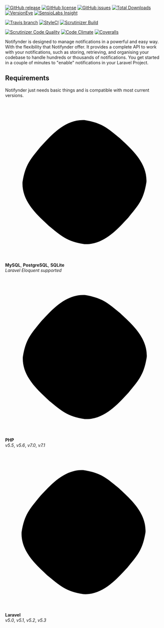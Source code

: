 [![GitHub release](https://img.shields.io/github/release/fenos/Notifynder.svg?style=flat-square)](https://github.com/fenos/Notifynder/releases)
[![GitHub license](https://img.shields.io/badge/license-MIT-blue.svg?style=flat-square)](https://raw.githubusercontent.com/fenos/Notifynder/master/LICENSE)
[![GitHub issues](https://img.shields.io/github/issues/fenos/Notifynder.svg?style=flat-square)](https://github.com/fenos/Notifynder/issues)
[![Total Downloads](https://img.shields.io/packagist/dt/fenos/notifynder.svg?style=flat-square)](https://packagist.org/packages/fenos/notifynder)
[![VersionEye](https://www.versioneye.com/user/projects/5878c014a21fa90051522611/badge.svg?style=flat-square)](https://www.versioneye.com/user/projects/5878c014a21fa90051522611)
[![SensioLabs Insight](https://img.shields.io/sensiolabs/i/ef2a6768-337d-4a88-ae0b-8a0eb9621bf5.svg?style=flat-square&label=SensioLabs)](https://insight.sensiolabs.com/projects/ef2a6768-337d-4a88-ae0b-8a0eb9621bf5)

[![Travis branch](https://img.shields.io/travis/fenos/Notifynder/master.svg?style=flat-square&label=TravisCI)](https://travis-ci.org/fenos/Notifynder/branches)
[![StyleCI](https://styleci.io/repos/18425539/shield)](https://styleci.io/repos/18425539)
[![Scrutinizer Build](https://img.shields.io/scrutinizer/build/g/fenos/Notifynder.svg?style=flat-square&label=ScrutinizerCI)](https://scrutinizer-ci.com/g/fenos/Notifynder/?branch=master)

[![Scrutinizer Code Quality](https://img.shields.io/scrutinizer/g/fenos/Notifynder.svg?style=flat-square)](https://scrutinizer-ci.com/g/fenos/Notifynder/?branch=master)
[![Code Climate](https://img.shields.io/codeclimate/github/fenos/Notifynder.svg?style=flat-square)](https://codeclimate.com/github/fenos/Notifynder)
[![Coveralls](https://img.shields.io/coveralls/fenos/Notifynder.svg?style=flat-square)](https://coveralls.io/github/fenos/Notifynder)

Notifynder is designed to manage notifications in a powerful and easy way. With the flexibility that Notifynder offer. It provides a complete API to work with your notifications, such as storing, retrieving, and organising your codebase to handle hundreds or thousands of notifications. You get started in a couple of minutes to "enable" notifications in your Laravel Project.

## Requirements

Notifynder just needs basic things and is compatible with most current versions.

<div class="row">
  <div class="col-md-4 text-center">
    <svg xmlns="http://www.w3.org/2000/svg" viewBox="0 0 504 504"><path class="back" d="m457.5 258.3c-9.2 58.5-27.1 75.6-58.8 114.9 -31.7 33.3-77.3 88.9-141.9 85.8 -58.5-9.2-75.6-27.1-114.9-58.8 -33.3-31.7-88.9-77.3-85.8-141.9 9.2-58.5 27.1-75.6 58.8-114.9 31.7-33.3 77.3-88.9 141.9-85.8 58.5 9.2 75.6 27.1 114.9 58.8 33.3 31.7 88.9 77.3 85.8 141.9z"/><path d="m176.3 255.2c-7.2-2.1-12.1-0.3-14.2 4.6l-14.4 32.4 -14.1-32.4c-2.1-4.9-7-6.7-14.2-4.6 -3.1 1-4.6 2.6-4.6 6.4l0 37.6 9.5 0 0-37.6 14.9 32.7c1.6 3.9 4.1 5.4 8.8 5.4s6.9-1.5 8.7-5.4l14.7-32.7 0 37.6 9.5 0 0-37.6c0-3.6-1.5-5.4-4.6-6.4z" class="front"/><path d="m224.7 293.1c-0.2 0-18 0-20.8 0 -5.3-0.1-5.6-2.8-5.6-3.9l0-20.6 -9.5 0c0.3 0.1 0 20.7 0.1 21.2 0 4.7 6 9 15.5 9l20.3 0 0 2.5c0 0.9 0.7 4-5.4 4.7l-30.1 0 0 6.4 29.9 0c4.8 0 15.1-1.8 15.1-10.1 0-0.2 0-33.9 0-33.9l-9.5 0 0 24.7z" class="front"/><path d="m401.2 265.9c-0.7-0.7-1.5-1.3-2.1-2.1 -2.1-2.8-4.7-5.4-7.5-7.4 -2.3-1.6-7.5-3.8-8.3-6.5 0 0 0 0-0.2-0.2 1.6-0.2 3.4-0.7 5.1-1.1 2.5-0.7 4.7-0.5 7.4-1.1 1.1-0.3 2.3-0.7 3.4-1 0-0.2 0-0.5 0-0.7 -1.3-1.3-2.3-3.1-3.6-4.3 -3.8-3.3-7.9-6.4-12.1-9 -2.3-1.5-5.2-2.5-7.5-3.6 -0.8-0.5-2.3-0.7-2.8-1.3 -1.3-1.6-2.1-3.8-2.9-5.6 -2.1-4.1-4.1-8.5-6.1-12.8 -1.3-2.8-2.1-5.7-3.8-8.3 -7.5-12.4-15.7-20-28.3-27.3 -2.8-1.5-5.9-2.1-9.3-2.9 -1.8 0-3.6-0.2-5.4-0.3 -1.1-0.5-2.3-2-3.4-2.6 -4.1-2.6-14.9-8.3-18-0.8 -2 4.7 2.9 9.5 4.6 11.8 1.3 1.6 2.8 3.6 3.8 5.4 0.5 1.3 0.7 2.6 1.1 3.9 1.1 3.3 2.3 6.7 3.8 9.8 0.8 1.5 1.6 3.1 2.8 4.6 0.7 0.8 1.6 1.1 1.8 2.5 -1 1.5-1.1 3.6-1.6 5.4 -2.6 8.2-1.6 18.5 2.1 24.5 1.1 1.8 3.9 5.9 7.7 4.3 3.3-1.3 2.6-5.4 3.4-9.2 0.2-0.8 0-1.5 0.5-2l0 0.2c1 2 2 4.1 2.9 6.1 2.3 3.6 6.2 7.4 9.5 9.8 1.8 1.3 3.1 3.6 5.4 4.4l0-0.2c0 0 0 0-0.2 0 -0.5-0.7-1.1-1-1.6-1.5 -1.3-1.3-2.8-2.9-3.8-4.4 -3.1-4.1-5.7-8.7-8.2-13.3 -1.1-2.3-2.1-4.7-3.1-7 -0.5-0.8-0.5-2.1-1.1-2.6 -1.1 1.6-2.8 2.9-3.4 4.9 -1.3 3.1-1.5 7-2 11 -0.3 0-0.2 0-0.3 0.2 -2.3-0.7-3.1-2.9-4.1-5.1 -2.1-5.2-2.6-13.6-0.7-19.5 0.5-1.5 2.8-6.4 1.8-7.9 -0.5-1.3-2-2.1-2.8-3.3 -1-1.3-2-3.1-2.6-4.7 -1.8-4.1-2.6-8.7-4.6-12.8 -0.8-2-2.5-3.9-3.6-5.6 -1.3-2-2.9-3.4-4.1-5.7 -0.3-0.8-0.8-2.1-0.3-2.9 0.2-0.7 0.5-0.8 1-1 1-0.8 3.6 0.2 4.6 0.7 2.8 1.1 4.9 2.1 7.2 3.6 1 0.7 2.1 2.1 3.4 2.5 0.5 0 1 0 1.5 0 2.3 0.5 4.9 0.2 7.2 0.8 3.9 1.3 7.4 3.1 10.5 5.1 9.5 6.1 17.5 14.7 22.7 25 0.8 1.6 1.3 3.3 2 4.9 1.5 3.6 3.4 7.2 4.9 10.8 1.5 3.4 2.9 6.9 5.2 9.8 1.1 1.5 5.4 2.3 7.5 3.1 1.5 0.7 3.8 1.3 5.1 2 2.5 1.5 4.9 3.3 7.4 4.9 0.9 0.9 4.7 2.7 4.9 4.2 -5.9-0.2-10.3 0.5-14.2 2 -1.1 0.5-2.8 0.5-2.9 1.8 0.7 0.7 0.7 1.5 1.1 2.3 0.8 1.5 2.5 3.4 3.8 4.4 1.5 1.1 3.1 2.3 4.7 3.4 2.8 1.8 6.1 2.8 8.8 4.6 1.6 1 3.3 2.3 4.7 3.4 0.8 0.7 1.3 1.5 2.3 2l0-0.2c-0.5-0.7-0.7-1.6-1.1-2.3z" class="front"/><path d="m316.6 181.5c0 0 0 0 0 0.2 0 0 0 0 0.2 0 0.7 1.1 1.6 2 2.3 2.9 0.7 1.1 1.1 2.3 1.6 3.4l0.2-0.2c1-0.7 1.5-2 1.5-3.6 -0.5-0.5-0.5-1-0.8-1.5 -0.6-0.7-1.6-1-2.1-1.5 -1.3 0-2.1 0.2-2.9 0.3z" class="front"/><path d="m249.8 256.1c-5.6 1.8-8.2 4.6-8.2 9.5l0 5.2c0 4.3 4.7 8 12.9 8.8 0.8 0 1.8 0 2.8 0l9.8 0c0.3 0 0.7 0 1 0 2.9 0.3 4.3 0.8 5.2 2 0.7 0.7 0.7 1.1 0.7 1.8l0 5.6c0 0.7-0.5 1.5-1.3 2.3s-2.3 1.3-4.1 1.3c-0.3 0-0.7 0-1 0l-26.2 0 0 6.6 0.1 0 27.5 0c3.3 0 6.2-0.7 8.8-1.8 4.1-2 6.1-4.4 6.1-7.9l0-7c0-2.8-2.3-5.2-6.7-7 -2.3-0.8-5.2-1.3-8.2-1.3l-11.5 0c-3.9 0-5.7-1.1-6.2-3.8 0-0.3 0-0.7 0-0.8l0-4.3c0-0.2 0-0.5 0-0.8 0.5-2 1.5-2.5 4.9-2.8 0.3 0 0.7 0 0.8 0l27.2 0 0-6.4 -26.7 0c-3.9 0-5.9 0.2-7.7 0.8z" class="front"/><path d="m352.9 287.9l0-32.7 -9.5 0 -0.2 32.8c0 6.5 4.9 10.1 14.7 10.8 1 0 1.8 0.2 2.8 0.2l24.9 0 0-6.4 -25 0c-5.6 0-7.7-1.3-7.7-4.7z" class="front"/><path d="m337.5 288.4l0-22.6c0-5.7-3.9-9.2-11.9-10.3 -1-0.2-1.8-0.2-2.8-0.2l-18.2 0c-0.8 0-1.8 0.2-2.6 0.2 -8 1-12.1 4.6-12.1 10.3l0 22.6c0 5.2 2.9 8.5 9.4 10.2 2 0.5 4 0.7 5.6 0.7l10.1 0 7.7-0.5 7.5 6.9 11 0 -9.3-8.5c4-1.6 5.6-4.1 5.6-8.8zm-9.2-22.1l0 21.6c0 0.3 0 0.7 0 1 -0.4 1.3-1.2 2.4-2.5 3.1l-6.9-6.2 -11 0 7.9 7.2 -8.7 0c-3.8 0-6.2-1.5-6.7-4.1 0-0.3-0.2-0.7-0.2-1l0-21.6c0-2.9 2.7-4.7 7-4.7l14.4 0c3.8 0 6.2 1.4 6.7 3.9 0 0.1 0 0.5 0 0.8z" class="front"/><polygon points="398.2 297.2 396.4 292.8 394.4 292.8 394.4 299.2 395.7 299.2 395.7 294.3 397.5 299.2 398.5 299.2 400.3 294.3 400.5 299.2 401.8 299.2 401.8 292.8 399.8 292.8 " class="front"/><polygon points="387.9 293.8 389.9 293.8 389.9 299.2 389.9 299.2 391.2 299.2 391.2 293.8 393 293.8 393 292.7 387.9 292.7 " class="front"/></svg>
    
**MySQL**, **PostgreSQL**, **SQLite**
<br/>
*Laravel Eloquent supported*
  </div>
  <div class="col-md-4 text-center">
      <svg xmlns="http://www.w3.org/2000/svg" viewBox="0 0 504 504"><path d="M458.5 258.3c-9.2 58.5-27.1 75.6-58.8 114.9 -31.7 33.3-77.3 88.9-141.9 85.8 -58.5-9.2-75.6-27.1-114.9-58.8 -33.3-31.7-88.9-77.3-85.8-141.9 9.2-58.5 27.1-75.6 58.8-114.9 31.7-33.3 77.3-88.9 141.9-85.8 58.5 9.2 75.6 27.1 114.9 58.8C406 148.1 461.6 193.7 458.5 258.3z" class="back"/><path d="M179.3 235.2c7.9 0 12.8 1.3 15.4 4.3 2.6 2.6 2.9 7.9 1.6 14.4 -1.3 7.2-3.9 12.4-8.2 15.4 -3.9 2.9-10.1 4.6-18.3 4.6h-12.4l7.5-39.3C164.9 235.2 179.3 235.2 179.3 235.2zM129.6 313.7h20.3l4.6-24.9h17.7c7.9 0 13.7-0.7 19-2.3 4.9-1.6 9.5-4.3 13.4-8.2 3.3-2.9 6.2-6.9 8.5-10.5 2-3.6 3.6-8.2 4.3-12.4 2-11.1 0.7-19.6-4.6-25.8 -5.2-6.2-13.7-9.2-25.5-9.2h-39.3L129.6 313.7z" class="front"/><path d="M237.9 195.6h20.3l-4.6 24.9h18c11.1 0 19.3 2 23.2 6.2 4.3 3.9 5.9 10.5 3.6 19.3l-8.5 43.5h-20.6l8.2-41.2c1-4.6 0.7-7.9-1-9.5 -1.6-1.6-4.9-2.6-10.1-2.6h-16l-10.5 53.3h-20.3L237.9 195.6z" class="front"/><path d="M343.2 235.2c7.9 0 12.8 1.3 15.4 4.3 2.6 2.6 2.9 7.9 1.6 14.4 -1.3 7.2-3.9 12.4-8.2 15.4 -3.9 2.9-10.1 4.6-18.3 4.6h-12.4l7.5-39.3C329.2 235.2 343.2 235.2 343.2 235.2zM293.8 313.7h20.3l4.6-24.9h17.7c7.9 0 13.7-0.7 19-2.3 4.9-1.6 9.5-4.3 13.4-8.2 3.3-2.9 6.2-6.9 8.5-10.5 2-3.6 3.6-8.2 4.3-12.4 2-11.1 0.7-19.6-4.6-25.8 -5.2-6.2-13.7-9.2-25.5-9.2h-39.3L293.8 313.7z" class="front"/></svg>
      
**PHP**
<br/>
*v5.5*, *v5.6*, *v7.0*, *v7.1*
  </div>
  <div class="col-md-4 text-center">
    <svg xmlns="http://www.w3.org/2000/svg" viewBox="0 0 504 504"><path d="M454.5 258.9c-9.2 58.5-27.1 75.6-58.8 114.9 -31.7 33.3-77.3 88.9-141.9 85.8 -58.5-9.2-75.6-27.1-114.9-58.8 -33.3-31.7-88.9-77.3-85.8-141.9 9.2-58.5 27.1-75.6 58.8-114.9 31.7-33.3 77.3-88.9 141.9-85.8 58.5 9.2 75.6 27.1 114.9 58.8C402 148.8 457.5 194.3 454.5 258.9z" class="back"/><path d="M280.9 345.7c-2.6-0.9-4.3-2.8-5.7-5.1 -2-3.3-4.1-6.6-6-10 -7.2-12.9-14.4-25.7-21.6-38.6 -0.2-0.3-0.4-0.6-0.6-1 -1.2 0.3-2.3 0.6-3.5 0.9 -15.9 4.1-31.7 8.2-47.6 12.3 -1.9 0.5-3.7 1-5.6 1 -3.8 0-6.7-1.7-8.7-4.9 -0.5-0.8-0.9-1.6-1.2-2.5 -14.6-31.5-29.2-63.1-43.7-94.6 -2.6-5.6-5.2-11.3-7.7-16.9 -0.6-1.4-1-2.9-1.6-4.4 -0.1-0.2-0.2-0.4-0.3-0.6 0-0.6 0-1.2 0-1.8 0.1-0.3 0.3-0.5 0.4-0.8 0.3-0.9 0.9-1.5 1.8-1.9 0.7-0.3 1.4-0.5 2.1-0.5 3.8-0.4 7.6-0.7 11.4-1 5.2-0.4 10.5-0.8 15.7-1.2 6.7-0.5 13.5-1.1 20.2-1.6 1.1-0.1 2.2-0.2 3.2-0.4 1.1 0 2.2 0 3.4 0 0.2 0.1 0.4 0.1 0.6 0.2 1.6 0.2 2.8 1 3.7 2.4 0.8 1.2 1.6 2.4 2.4 3.6 19.8 33.2 39.7 66.3 59.5 99.5 0.2 0.3 0.4 0.7 0.7 1.1 25.5-6.1 51-12.2 76.7-18.4 -0.3-0.4-0.4-0.7-0.6-0.9 -8.2-11.6-16.3-23.1-24.5-34.7 -0.3-0.4-0.6-0.9-0.8-1.4 -0.6-1.2-0.3-2.2 0.9-2.8 0.9-0.4 1.8-0.8 2.8-1 4.7-0.8 9.4-1.6 14-2.4 6.2-1 12.4-2.1 18.5-3.1 1.6-0.3 3.1-0.5 4.7-0.7 1.4-0.2 2.7 0.2 3.9 1 1.2 0.9 2.2 2 3.2 3.1 6.3 7.8 12.6 15.6 18.9 23.4 3.3 4.1 6.7 8.2 10 12.3 0.3 0.3 0.5 0.7 0.7 1 0 0.5 0 1.1 0 1.6 -0.6 1-1.7 1.3-2.7 1.6 -11.1 3-22.2 5.9-33.3 8.9 -0.3 0.1-0.7 0.2-1.1 0.3 0.3 0.4 0.4 0.6 0.6 0.9 5.1 6.8 10.1 13.5 15.2 20.3 5.1 6.8 10.1 13.6 15.1 20.4 0.4 0.6 0.8 1.2 1.1 1.9 0.6 1.2 0.3 2.2-0.8 2.9 -0.7 0.5-1.4 0.9-2.2 1.1 -2.5 1-5 1.9-7.5 2.8 -20.6 7.4-41.2 14.8-61.8 22.2 -5 1.8-10 3.5-15.1 5.2 -1.3 0.4-2.7 0.7-4 1.1C283 345.7 282 345.7 280.9 345.7zM180.8 179.4c-3.2 0.3-6.4 0.6-9.7 0.8 -3.4 0.3-6.7 0.6-10.1 0.9 -4.2 0.4-8.5 0.7-12.7 1.1 -2.8 0.2-5.6 0.5-8.4 0.7 -0.7 0.1-0.9 0.3-0.8 1 0.1 0.4 0.2 0.8 0.4 1.1 0.3 0.7 0.6 1.3 1 2 12.9 26.5 25.8 53.1 38.6 79.6 4.2 8.6 8.3 17.2 12.4 25.8 0.2 0.5 0.5 0.7 1 0.6 0.7-0.1 1.4-0.2 2-0.4 13.8-3.3 27.5-6.6 41.3-9.8 1.4-0.3 2.9-0.7 4.3-1 1-0.3 1.3-0.8 0.9-1.8 -0.2-0.5-0.4-0.9-0.7-1.3 -18.9-32.6-37.7-65.1-56.6-97.7C182.7 179.3 182.7 179.3 180.8 179.4zM257.6 288.3c0.2 0.4 0.3 0.6 0.5 0.8 5.6 9.7 11.3 19.5 17 29.2 2.2 3.8 4.5 7.6 6.8 11.4 0.5 0.8 1.1 1.6 1.7 2.3 0.7 0.7 1.6 0.9 2.5 0.5 0.4-0.2 0.8-0.3 1.2-0.4 16.7-5.7 33.4-11.4 50.1-17 7.6-2.6 15.2-5.1 22.8-7.7 0.4-0.1 0.9-0.3 1.3-0.5 0.8-0.4 0.9-0.8 0.4-1.5 -0.3-0.5-0.7-1.1-1-1.6 -3-4.2-6.1-8.3-9.1-12.5 -5-6.8-9.9-13.6-14.9-20.4 -0.4-0.6-0.8-1.2-1.3-1.8 -0.5-0.6-1.1-0.9-1.9-0.6 -0.6 0.2-1.1 0.3-1.7 0.5 -8.1 2.1-16.2 4.2-24.3 6.3 -16.3 4.2-32.6 8.5-48.9 12.7C258.4 288 258 288.1 257.6 288.3zM337.1 258.6c0.2 0 0.4-0.1 0.6-0.1 9.6-2.4 19.3-4.7 28.9-7.1 0.4-0.1 0.8-0.2 1.2-0.4 0.9-0.4 1.1-0.9 0.4-1.7 -0.1-0.1-0.2-0.3-0.3-0.4 -7.1-9-14.1-18-21.2-26.9 -0.1-0.2-0.3-0.4-0.4-0.5 -0.7-0.8-1.5-1-2.6-0.8 -8.6 1.6-17.2 3.1-25.8 4.7 -1 0.2-2.1 0.3-3.1 0.6 -0.9 0.2-1 0.6-0.6 1.3 0.2 0.3 0.4 0.7 0.7 1 7.2 9.8 14.3 19.7 21.5 29.5C336.6 258 336.8 258.3 337.1 258.6z" class="front"/></svg>
    
**Laravel**
<br/>
*v5.0*, *v5.1*, *v5.2*, *v5.3*
  </div>
</div>